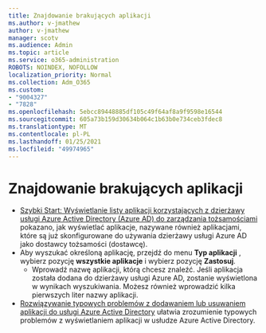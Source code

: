 ```yaml
---
title: Znajdowanie brakujących aplikacji
ms.author: v-jmathew
author: v-jmathew
manager: scotv
ms.audience: Admin
ms.topic: article
ms.service: o365-administration
ROBOTS: NOINDEX, NOFOLLOW
localization_priority: Normal
ms.collection: Adm_O365
ms.custom:
- "9004327"
- "7828"
ms.openlocfilehash: 5ebcc89448885df105c49f64af8a9f9598e16544
ms.sourcegitcommit: 605a73b159d30634b064c1b63b0e734ceb3fdec8
ms.translationtype: MT
ms.contentlocale: pl-PL
ms.lasthandoff: 01/25/2021
ms.locfileid: "49974965"
---
```

# <a name="find-missing-applications"></a>Znajdowanie brakujących aplikacji

- [Szybki Start: Wyświetlanie listy aplikacji korzystających z dzierżawy usługi Azure Active Directory (Azure AD) do zarządzania tożsamościami](https://docs.microsoft.com/azure/active-directory/manage-apps/view-applications-portal) pokazano, jak wyświetlać aplikacje, nazywane również aplikacjami, które są już skonfigurowane do używania dzierżawy usługi Azure AD jako dostawcy tożsamości (dostawcę).
- Aby wyszukać określoną aplikację, przejdź do menu **Typ aplikacji** , wybierz pozycję **wszystkie aplikacje** i wybierz pozycję **Zastosuj**.
  - Wprowadź nazwę aplikacji, którą chcesz znaleźć. Jeśli aplikacja została dodana do dzierżawy usługi Azure AD, zostanie wyświetlona w wynikach wyszukiwania. Możesz również wprowadzić kilka pierwszych liter nazwy aplikacji.
- [Rozwiązywanie typowych problemów z dodawaniem lub usuwaniem aplikacji do usługi Azure Active Directory](https://docs.microsoft.com/azure/active-directory/manage-apps/troubleshoot-adding-apps) ułatwia zrozumienie typowych problemów z wyświetlaniem aplikacji w usłudze Azure Active Directory.
